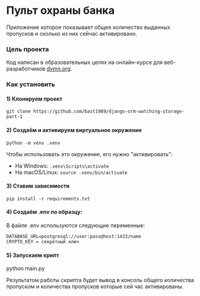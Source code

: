 # Пульт охраны банка

Приложение  которое показывает общее количество выданных пропусков и сколько из них сейчас активировано.

### Цель проекта

Код написан в образовательных целях на онлайн-курсе для веб-разработчиков [dvmn.org](https://dvmn.org/).

### Как установить
#### 1) Клонируем проект
`git clone https://github.com/bast1989/django-orm-watching-storage-part-1`

#### 2) Создаём и активируем виртуальное окружение
`python -m venv .venv`

Чтобы использовать это окружение, его нужно "активировать":
* На Windows: `.venv\Scripts\activate`
* На macOS/Linux: `source .venv/bin/activate`

#### 3) Ставим зависимости
`pip install -r requirements.txt`

#### 4) Создаём .env по образцу:
В файле .env используются следующие переменные:
```
DATABASE_URL=postgresql://user:pass@host:1433/name
CRYPTO_KEY = секретный ключ
```
#### 5) Запускаем крипт
python main.py

Результатом работы скрипта будет вывод в консоль общего количества пропуском и количества пропусков которые сей час активированы.
